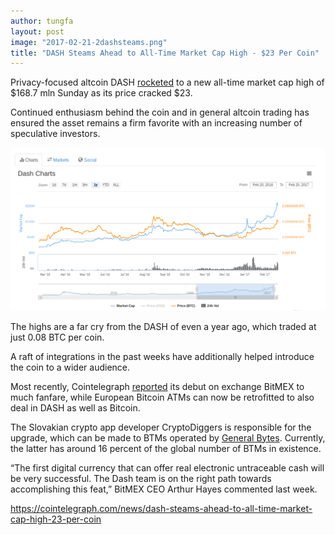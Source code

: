 ```yaml
---
author: tungfa
layout: post
image: "2017-02-21-2dashsteams.png"
title: "DASH Steams Ahead to All-Time Market Cap High - $23 Per Coin"
---
```

Privacy-focused altcoin DASH [rocketed](https://coinmarketcap.com/currencies/dash/) to a new all-time market cap high of $168.7 mln Sunday as its price cracked $23.

Continued enthusiasm behind the coin and in general altcoin trading has ensured the asset remains a firm favorite with an increasing number of speculative investors.

![Alt desc](/assets/img/e3e450144da803fbe6ba21c18e347e07.png)

The highs are a far cry from the DASH of even a year ago, which traded at just 0.08 BTC per coin.

A raft of integrations in the past weeks have additionally helped introduce the coin to a wider audience.

Most recently, Cointelegraph [reported](https://cointelegraph.com/news/dash-maidsafecoin-at-new-highs-on-wave-of-altcoin-optimism) its debut on exchange BitMEX to much fanfare, while European Bitcoin ATMs can now be retrofitted to also deal in DASH as well as Bitcoin.

The Slovakian crypto app developer CryptoDiggers is responsible for the upgrade, which can be made to BTMs operated by [General Bytes](https://www.generalbytes.com). Currently, the latter has around 16 percent of the global number of BTMs in existence.

“The first digital currency that can offer real electronic untraceable cash will be very successful. The Dash team is on the right path towards accomplishing this feat,” BitMEX CEO Arthur Hayes commented last week.

<https://cointelegraph.com/news/dash-steams-ahead-to-all-time-market-cap-high-23-per-coin>

